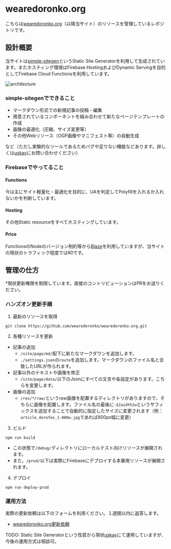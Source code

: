 # wearedoronko.org

こちらは[wearedoronko.org](https://wearedoronko.org)（以降当サイト）のリソースを管理しているレポジトリです。

## 設計概要
当サイトは[simple-sitegen](https://github.com/uskay/simple-sitegen)というStatic Site Generatorを利用して生成されています。またホスティング環境はFirebase HostingおよびDynamic Servingを目的としてFirebase Cloud Functionsを利用しています。

![architecture](https://cdn.glitch.com/98449704-33d8-49b2-88f2-aa6d2aeba5d3%2FScreen%20Shot%202021-04-02%20at%2010.40.06.png?v=1617327640616)

### simple-sitegenでできること

- マークダウン形式での新規記事の投稿・編集
- 用意されているコンポーネントを組み合わせて新たなページテンプレートの作成
- 画像の最適化（圧縮、サイズ変更等）
- その他Webリソース（OGP画像やマニフェスト等）の自動生成

など（ただし実験的なツールであるためバグや足りない機能などあります。詳しくは[uskay](https://github.com/uskay)にお問い合わせください）

### Firebaseでやってること

#### Functions
今は主にサイト軽量化・最適化を目的に、UAを判定してPolyfillを入れるか入れないかを判断しています。

#### Hosting
その他Static resourceをすべてホスティングしています。

#### Price
FunctionsのNodeのバージョン制約等から[Blaze](https://firebase.google.com/pricing)を利用していますが、当サイトの現状のトラフィック程度では¥0です。

## 管理の仕方
*現状更新権限を制限しています。直接のコントリビューションはPRをお送りください。

### ハンズオン更新手順

1. 最新のリソースを取得
```
git clone https://github.com/wearedoronko/wearedoronko.org.git
```

2. 各種リソースを更新
- 記事の追加
  - `/site/page/md/`配下に新たなマークダウンを追加します。
  - `./settings.json`の`route`を追加します。マークダウンのファイル名と合致したURLが作られます。
- 記事以外のテキストや画像を修正
  - `/site/page/data/`以下のJsonにすべての文言や各設定があります。こちらを変更します。
- 画像の追加
  - `/res/*/raw/`というraw画像を配置するディレクトリがありますので、そちらに画像を配置します。ファイル名の最後に`-${width}w`というサフィックスを追加することで自動的に指定したサイズに変更されます（例：`article_dorofes_1-800w.jpg`であれば800px幅に変更）

3. ビルド
```
npm run build
```
- この状態で`/debug/`ディレクトリにローカルテスト向けリソースが展開されます。
- また、`/prod/`以下は実際にFirebaseにデプロイする本番用リソースが展開されます。

4. デプロイ
```
npm run deploy-prod
```

### 運用方法

実際の更新依頼は以下のフォームを利用ください。１週間以内に返答します。

- [wearedoronko.org更新依頼](https://forms.gle/RAxThh9UW1Shj5AJ7)

TODO: Static Site Generatorという性質から現状[uskay](https://github.com/uskay)にて運用していますが、今後の運用方式は相談可。
